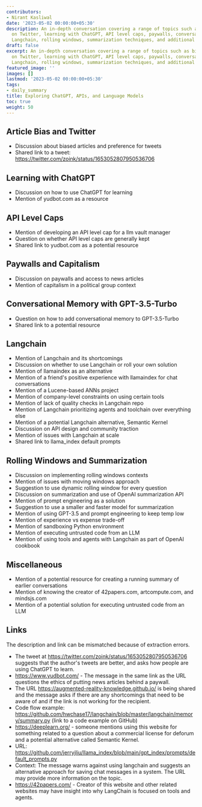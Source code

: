 ```yaml
---
contributors:
- Nirant Kasliwal
date: '2023-05-02 00:00:00+05:30'
description: An in-depth conversation covering a range of topics such as biased articles
  on Twitter, learning with ChatGPT, API level caps, paywalls, conversational memory,
  Langchain, rolling windows, summarization techniques, and additional resources.
draft: false
excerpt: An in-depth conversation covering a range of topics such as biased articles
  on Twitter, learning with ChatGPT, API level caps, paywalls, conversational memory,
  Langchain, rolling windows, summarization techniques, and additional resources.
featured_image: ''
images: []
lastmod: '2023-05-02 00:00:00+05:30'
tags:
- daily_summary
title: Exploring ChatGPT, APIs, and Language Models
toc: true
weight: 50
---
```


## Article Bias and Twitter
- Discussion about biased articles and preference for tweets
- Shared link to a tweet: https://twitter.com/zoink/status/1653052807950536706

## Learning with ChatGPT
- Discussion on how to use ChatGPT for learning
- Mention of yudbot.com as a resource

## API Level Caps
- Mention of developing an API level cap for a llm vault manager
- Question on whether API level caps are generally kept
- Shared link to yudbot.com as a potential resource

## Paywalls and Capitalism
- Discussion on paywalls and access to news articles
- Mention of capitalism in a political group context

## Conversational Memory with GPT-3.5-Turbo
- Question on how to add conversational memory to GPT-3.5-Turbo
- Shared link to a potential resource

## Langchain
- Mention of Langchain and its shortcomings
- Discussion on whether to use Langchain or roll your own solution
- Mention of llamaindex as an alternative
- Mention of a friend's positive experience with llamaindex for chat conversations
- Mention of a Lucene-based ANNs project
- Mention of company-level constraints on using certain tools
- Mention of lack of quality checks in Langchain repo
- Mention of Langchain prioritizing agents and toolchain over everything else
- Mention of a potential Langchain alternative, Semantic Kernel
- Discussion on API design and community traction
- Mention of issues with Langchain at scale
- Shared link to llama_index default prompts

## Rolling Windows and Summarization
- Discussion on implementing rolling windows contexts
- Mention of issues with moving windows approach
- Suggestion to use dynamic rolling window for every question
- Discussion on summarization and use of OpenAI summarization API
- Mention of prompt engineering as a solution
- Suggestion to use a smaller and faster model for summarization
- Mention of using GPT-3.5 and prompt engineering to keep temp low
- Mention of experience vs expense trade-off
- Mention of sandboxing Python environment
- Mention of executing untrusted code from an LLM
- Mention of using tools and agents with Langchain as part of OpenAI cookbook

## Miscellaneous
- Mention of a potential resource for creating a running summary of earlier conversations
- Mention of knowing the creator of 42papers.com, artcompute.com, and mindsjs.com
- Mention of a potential solution for executing untrusted code from an LLM

## Links
The description and link can be mismatched because of extraction errors.

- The tweet at https://twitter.com/zoink/status/1653052807950536706 suggests that the author's tweets are better, and asks how people are using ChatGPT to learn.
- https://www.yudbot.com/ - The message in the same link as the URL questions the ethics of putting news articles behind a paywall.
- The URL https://augmented-reality-knowledge.github.io/ is being shared and the message asks if there are any shortcomings that need to be aware of and if the link is not working for the recipient.
- Code flow example: https://github.com/hwchase17/langchain/blob/master/langchain/memory/summary.py (link to a code example on GitHub)
- https://deeplearn.org/ - someone mentions using this website for something related to a question about a commercial license for deforum and a potential alternative called Semantic Kernel.
- URL: https://github.com/jerryjliu/llama_index/blob/main/gpt_index/prompts/default_prompts.py 
- Context: The message warns against using langchain and suggests an alternative approach for saving chat messages in a system. The URL may provide more information on the topic.
- https://42papers.com/ - Creator of this website and other related websites may have insight into why LangChain is focused on tools and agents.